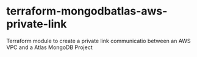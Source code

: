 # terraform-mongodbatlas-aws-private-link
Terraform module to create a private link communicatio between an AWS VPC and a Atlas MongoDB Project
